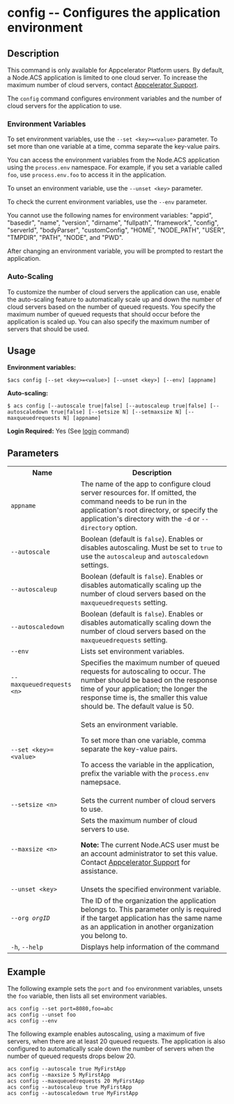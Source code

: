 # config -- Configures the application environment</h2>

## Description

<p class="note">This command is only available for Appcelerator Platform users.
By default, a Node.ACS application is limited to one cloud server.
To increase the maximum number of cloud servers, contact <a href="http://support2.appcelerator.com">Appcelerator Support</a>.</p>

The `config` command configures environment variables and the number of cloud servers for the application to use.

### Environment Variables

To set environment variables, use the `--set <key>=<value>` parameter.  To set more than one
variable at a time, comma separate the key-value pairs.

You can access the environment variables from the Node.ACS application using the `process.env`
namespace.  For example, if you set a variable called `foo`, use `process.env.foo` to access it in
the application.

To unset an environment variable, use the `--unset <key>` parameter.

To check the current environment variables, use the `--env` parameter.

You cannot use the following names for environment variables: "appid", "basedir", "name", "version",
"dirname", "fullpath", "framework", "config", "serverId", "bodyParser", "customConfig", "HOME",
"NODE_PATH", "USER", "TMPDIR", "PATH", "NODE", and "PWD".

After changing an environment variable, you will be prompted to restart the application.

### Auto-Scaling

To customize the number of cloud servers the application can use, enable the auto-scaling
feature to automatically scale up and down the number of cloud servers based on the number of queued requests.
You specify the maximum number of queued requests that should occur before the application is scaled up. 
You can also specify the maximum number of servers that should be used.

## Usage

**Environment variables:**

`$acs config [--set <key>=<value>] [--unset <key>] [--env] [appname]`

**Auto-scaling:**

`$ acs config [--autoscale true|false] [--autoscaleup true|false] [--autoscaledown true|false] [--setsize N] [--setmaxsize N] [--maxqueuedrequests N] [appname]`

**Login Required:** Yes (See [login](#!/guide/node_cli_login) command)

## Parameters

<table class="doc-table">
    <tbody>
    <tr>
        <th>Name</th>
        <th>Description</th>
    </tr>
    <tr>
        <td><code>appname</code></td>
        <td>
            The name of the app to configure cloud server resources for. If omitted, the command needs to be run
            in the application's root directory, or specify the application's directory with the <code>-d</code> or <code>--directory</code> option.
        </td>
    </tr>
    <tr>
        <td nowrap><code>--autoscale</code></td>
        <td>Boolean (default is <code>false</code>). Enables or disables autoscaling. Must be set to <code>true</code>
            to use the <code>autoscaleup</code> and <code>autoscaledown</code> settings.</td>
    </tr>
    <tr>
        <td nowrap><code>--autoscaleup</code></td>
        <td>Boolean (default is <code>false</code>). Enables or disables automatically scaling up the number of cloud servers based on the <code>maxqueuedrequests</code> setting.</td>
    </tr>
    <tr>
        <td nowrap><code>--autoscaledown</code></td>
        <td>Boolean (default is <code>false</code>). Enables or disables automatically scaling down the number of cloud servers based on the <code>maxqueuedrequests</code>  setting.</td>
    </tr>
    <tr>
        <td nowrap><code>--env</code></td>
        <td>Lists set environment variables.</td>
    </tr>
    <tr>
        <td nowrap><code>--maxqueuedrequests &lt;n&gt;</code></td>
        <td>Specifies the maximum number of queued requests for autoscaling to occur.
            The number should be based on the response time of your application;
            the longer the response time is, the smaller this value should be. The default value is 50.</td>
    </tr>
    <tr>
        <td nowrap><code>--set &lt;key&gt;=&lt;value&gt;</code></td>
        <td><p>Sets an environment variable.</p>
            <p>To set more than one variable, comma separate the key-value pairs.</p>
            <p>To access the variable in the application, prefix the variable with the <code>process.env</code> namepsace.</p>
        </td>
    </tr>
    <tr>
        <td nowrap><code>--setsize &lt;n&gt;</code></td>
        <td>Sets the current number of cloud servers to use.</td>
    </tr>
    <tr>
        <td nowrap><code>--maxsize &lt;n&gt;</code></td>
        <td>Sets the maximum number of cloud servers to use.
        <p><strong>Note:</strong> The current Node.ACS user must be an account administrator to set this value.
           Contact <a href="http://support2.appcelerator.com">Appcelerator Support</a> for assistance.</p> </td>
    </tr>
    <tr>
        <td nowrap><code>--unset &lt;key&gt;</code></td>
        <td>Unsets the specified environment variable.</td>
    </tr>
    <tr>
        <td><code>--org <em>orgID</em></code></td>
        <td>The ID of the organization the application belongs to. This parameter only is required if the target application has the same name as an application in another organization you belong to.
         </td>
    </tr>
    <tr>
        <td><code>-h</code>, <code>--help</code></td>
        <td>Displays help information of the command</td>
    </tr>
    </tbody>
</table>

## Example

The following example sets the `port` and `foo` environment variables, unsets the `foo` variable,
then lists all set environment variables.

    acs config --set port=8080,foo=abc
    acs config --unset foo
    acs config --env

The following example enables autoscaling, using a maximum of five servers, when there are at least
20 queued requests. The application is also configured to automatically scale down the number of servers
when the number of queued requests drops below 20.

    acs config --autoscale true MyFirstApp
    acs config --maxsize 5 MyFirstApp
    acs config --maxqueuedrequests 20 MyFirstApp
    acs config --autoscaleup true MyFirstApp
    acs config --autoscaledown true MyFirstApp
